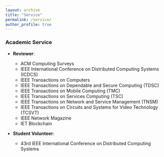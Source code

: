 ```yaml
---
layout: archive
title: "Service"
permalink: /service/
author_profile: true
---
```


### Academic Service

- **Reviewer**:
    - ACM Computing Surveys
    - IEEE International Conference on Distributed Computing Systems (ICDCS)
    - IEEE Transactions on Computers
    - IEEE Transactions on Dependable and Secure Computing (TDSC)
    - IEEE Transactions on Mobile Computing (TMC)
    - IEEE Transactions on Services Computing (TSC)
    - IEEE Transactions on Network and Service Management (TNSM)
    - IEEE Transactions on Circuits and Systems for Video Technology (TCSVT)
    - IEEE Network Magazine
    - IET Blockchain


- **Student Volunteer**:
    - 43rd IEEE International Conference on Distributed Computing Systems
